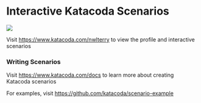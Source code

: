 # Interactive Katacoda Scenarios

[![](http://shields.katacoda.com/katacoda/nwlterry/count.svg)](https://www.katacoda.com/nwlterry "Get your profile on Katacoda.com")

Visit https://www.katacoda.com/nwlterry to view the profile and interactive scenarios

### Writing Scenarios
Visit https://www.katacoda.com/docs to learn more about creating Katacoda scenarios

For examples, visit https://github.com/katacoda/scenario-example
